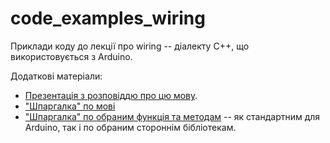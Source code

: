 # code_examples_wiring

Приклади коду до лекції про wiring -- діалекту C++, що використовується з Arduino.

Додаткові матеріали: 

- [Презентація з розповіддю про цю мову](https://docs.google.com/presentation/d/11Hg0oL0Ik2tr528qL4zfAlVNzNuCWl938jSpV8Lss80).
- ["Шпаргалка" по мові](wiring_sheet.md)
- ["Шпаргалка" по обраним функція та методам](libs_sheet.md) -- як стандартним для Arduino, так і по обраним стороннім бібліотекам.


